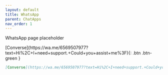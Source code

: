 ```yaml
---
layout: default
title: WhatsApp
parent: ChatApps
nav_order: 1
---
```


WhatsApp page placeholder

<div>
[Converse](https://wa.me/6569507977?text=Hi%2C+I+need+support.+Could+you+assist+me%3F){: .btn .btn-green }

```markdown
[Converse](https://wa.me/6569507977?text=Hi%2C+I+need+support.+Could+you+assist+me%3F){: .btn .btn-green }
```

</div>
